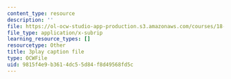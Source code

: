 ```yaml
---
content_type: resource
description: ''
file: https://ol-ocw-studio-app-production.s3.amazonaws.com/courses/18-06sc-linear-algebra-fall-2011/9815f4e9b3614dc55d84f8d49568fd5c_UCc9q_cAhho.srt
file_type: application/x-subrip
learning_resource_types: []
resourcetype: Other
title: 3play caption file
type: OCWFile
uid: 9815f4e9-b361-4dc5-5d84-f8d49568fd5c
---
```

